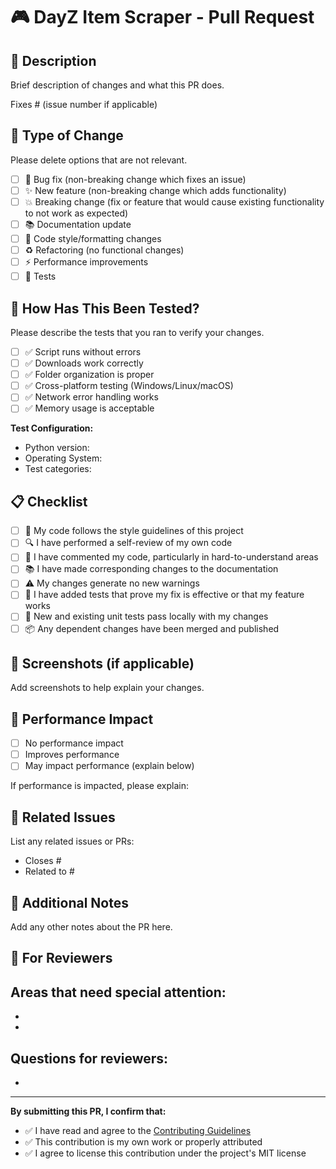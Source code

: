 # 🎮 DayZ Item Scraper - Pull Request

## 📝 Description
Brief description of changes and what this PR does.

Fixes # (issue number if applicable)

## 🔄 Type of Change
Please delete options that are not relevant.

- [ ] 🐛 Bug fix (non-breaking change which fixes an issue)
- [ ] ✨ New feature (non-breaking change which adds functionality)
- [ ] 💥 Breaking change (fix or feature that would cause existing functionality to not work as expected)
- [ ] 📚 Documentation update
- [ ] 🎨 Code style/formatting changes
- [ ] ♻️ Refactoring (no functional changes)
- [ ] ⚡ Performance improvements
- [ ] 🧪 Tests

## 🧪 How Has This Been Tested?
Please describe the tests that you ran to verify your changes.

- [ ] ✅ Script runs without errors
- [ ] ✅ Downloads work correctly
- [ ] ✅ Folder organization is proper
- [ ] ✅ Cross-platform testing (Windows/Linux/macOS)
- [ ] ✅ Network error handling works
- [ ] ✅ Memory usage is acceptable

**Test Configuration:**
- Python version: 
- Operating System: 
- Test categories: 

## 📋 Checklist
- [ ] 📖 My code follows the style guidelines of this project
- [ ] 🔍 I have performed a self-review of my own code
- [ ] 💬 I have commented my code, particularly in hard-to-understand areas
- [ ] 📚 I have made corresponding changes to the documentation
- [ ] ⚠️ My changes generate no new warnings
- [ ] 🧪 I have added tests that prove my fix is effective or that my feature works
- [ ] 🔄 New and existing unit tests pass locally with my changes
- [ ] 📦 Any dependent changes have been merged and published

## 📸 Screenshots (if applicable)
Add screenshots to help explain your changes.

## 🚀 Performance Impact
- [ ] No performance impact
- [ ] Improves performance
- [ ] May impact performance (explain below)

If performance is impacted, please explain:

## 🔗 Related Issues
List any related issues or PRs:
- Closes #
- Related to #

## 📝 Additional Notes
Add any other notes about the PR here.

## 🎯 For Reviewers
**Areas that need special attention:**
- 
- 
- 

**Questions for reviewers:**
- 
- 

---

**By submitting this PR, I confirm that:**
- ✅ I have read and agree to the [Contributing Guidelines](CONTRIBUTING.md)
- ✅ This contribution is my own work or properly attributed
- ✅ I agree to license this contribution under the project's MIT license
